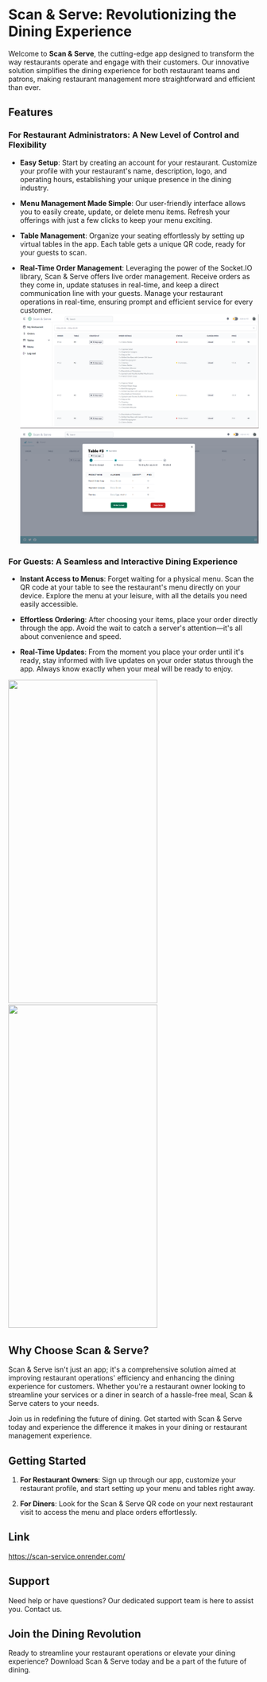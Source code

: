 # Scan & Serve: Revolutionizing the Dining Experience

Welcome to **Scan & Serve**, the cutting-edge app designed to transform the way restaurants operate and engage with their customers. Our innovative solution simplifies the dining experience for both restaurant teams and patrons, making restaurant management more straightforward and efficient than ever.

## Features

### For Restaurant Administrators: A New Level of Control and Flexibility

- **Easy Setup**: Start by creating an account for your restaurant. Customize your profile with your restaurant's name, description, logo, and operating hours, establishing your unique presence in the dining industry.

- **Menu Management Made Simple**: Our user-friendly interface allows you to easily create, update, or delete menu items. Refresh your offerings with just a few clicks to keep your menu exciting.

- **Table Management**: Organize your seating effortlessly by setting up virtual tables in the app. Each table gets a unique QR code, ready for your guests to scan.

- **Real-Time Order Management**: Leveraging the power of the Socket.IO library, Scan & Serve offers live order management. Receive orders as they come in, update statuses in real-time, and keep a direct communication line with your guests. Manage your restaurant operations in real-time, ensuring prompt and efficient service for every customer.
  ![List Orders](screenshots/Screenshot_5.png?raw=true "List of Orders")
  ![new order](screenshots/Screenshot_2.png?raw=true "New Order Admin")

### For Guests: A Seamless and Interactive Dining Experience

- **Instant Access to Menus**: Forget waiting for a physical menu. Scan the QR code at your table to see the restaurant's menu directly on your device. Explore the menu at your leisure, with all the details you need easily accessible.

- **Effortless Ordering**: After choosing your items, place your order directly through the app. Avoid the wait to catch a server's attention—it's all about convenience and speed.

- **Real-Time Updates**: From the moment you place your order until it's ready, stay informed with live updates on your order status through the app. Always know exactly when your meal will be ready to enjoy.

 <img src="https://github.com/andrii-kuznichenko/restaurant-app/blob/main/screenshots/IMG_8402.gif" width="300" height="650"/>
  <img src="https://github.com/andrii-kuznichenko/restaurant-app/blob/main/screenshots/order.gif" width="300" height="650"/>

## Why Choose Scan & Serve?

Scan & Serve isn't just an app; it's a comprehensive solution aimed at improving restaurant operations' efficiency and enhancing the dining experience for customers. Whether you're a restaurant owner looking to streamline your services or a diner in search of a hassle-free meal, Scan & Serve caters to your needs.

Join us in redefining the future of dining. Get started with Scan & Serve today and experience the difference it makes in your dining or restaurant management experience.

## Getting Started

1. **For Restaurant Owners**: Sign up through our app, customize your restaurant profile, and start setting up your menu and tables right away.

2. **For Diners**: Look for the Scan & Serve QR code on your next restaurant visit to access the menu and place orders effortlessly.

## Link
https://scan-service.onrender.com/

## Support

Need help or have questions? Our dedicated support team is here to assist you. Contact us.

## Join the Dining Revolution

Ready to streamline your restaurant operations or elevate your dining experience? Download Scan & Serve today and be a part of the future of dining. 
